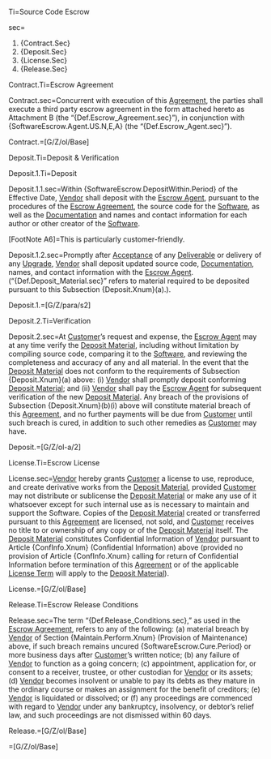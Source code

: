 Ti=Source Code Escrow

sec=<ol><li>{Contract.Sec}<li>{Deposit.Sec}<li>{License.Sec}<li>{Release.Sec}</ol>

Contract.Ti=Escrow Agreement

Contract.sec=Concurrent with execution of this <a class='definedterm' href='#Def.Agreement.sec'>Agreement</a>, the parties shall execute a third party escrow agreement in the form attached hereto as Attachment B (the “{Def.Escrow_Agreement.sec}”), in conjunction with {SoftwareEscrow.Agent.US.N,E,A} (the “{Def.Escrow_Agent.sec}”).

Contract.=[G/Z/ol/Base]

Deposit.Ti=Deposit & Verification

Deposit.1.Ti=Deposit

Deposit.1.1.sec=Within {SoftwareEscrow.DepositWithin.Period} of the Effective Date, <a class='definedterm' href='#Def.Vendor.sec'>Vendor</a> shall deposit with the <a class='definedterm' href='#Def.Escrow_Agent.sec'>Escrow Agent</a>, pursuant to the procedures of the <a class='definedterm' href='#Def.Escrow_Agreement.sec'>Escrow Agreement</a>, the source code for the <a class='definedterm' href='#Def.Software.sec'>Software</a>, as well as the <a class='definedterm' href='#Def.Documentation.sec'>Documentation</a> and names and contact information for each author or other creator of the <a class='definedterm' href='#Def.Software.sec'>Software</a>.

[FootNote A6]=This is particularly customer-friendly.

Deposit.1.2.sec=Promptly after <a class='definedterm' href='#Def.Acceptance.sec'>Acceptance</a>
 of any <a class='definedterm' href='#Def.Deliverable.sec'>Deliverable</a> or delivery of any <a class='definedterm' href='#Def.Upgrade.sec'>Upgrade</a>, <a class='definedterm' href='#Def.Vendor.sec'>Vendor</a> shall deposit updated source code, <a class='definedterm' href='#Def.Documentation.sec'>Documentation</a>, names, and contact information with the <a class='definedterm' href='#Def.Escrow_Agent.sec'>Escrow Agent</a>. (“{Def.Deposit_Material.sec}” refers to material required to be deposited pursuant to this Subsection {Deposit.Xnum}(a).).

Deposit.1.=[G/Z/para/s2]

Deposit.2.Ti=Verification

Deposit.2.sec=At <a class='definedterm' href='#Def.Customer.sec'>Customer</a>’s request and expense, the <a class='definedterm' href='#Def.Escrow_Agent.sec'>Escrow Agent</a> may at any time verify the <a class='definedterm' href='#Def.Deposit_Material.sec'>Deposit Material</a>, including without limitation by compiling source code, comparing it to the <a class='definedterm' href='#Def.Software.sec'>Software</a>, and reviewing the completeness and accuracy of any and all material. In the event that the <a class='definedterm' href='#Def.Deposit_Material.sec'>Deposit Material</a> does not conform to the requirements of Subsection {Deposit.Xnum}(a) above: (i) <a class='definedterm' href='#Def.Vendor.sec'>Vendor</a> shall promptly deposit conforming <a class='definedterm' href='#Def.Deposit_Material.sec'>Deposit Material</a>; and (ii) <a class='definedterm' href='#Def.Vendor.sec'>Vendor</a> shall pay the <a class='definedterm' href='#Def.Escrow_Agent.sec'>Escrow Agent</a> for subsequent verification of the new <a class='definedterm' href='#Def.Deposit_Material.sec'>Deposit Material</a>. Any breach of the provisions of Subsection {Deposit.Xnum}(b)(i) above will constitute material breach of this <a class='definedterm' href='#Def.Agreement.sec'>Agreement</a>, and no further payments will be due from <a class='definedterm' href='#Def.Customer.sec'>Customer</a> until such breach is cured, in addition to such other remedies as <a class='definedterm' href='#Def.Customer.sec'>Customer</a> may have.

Deposit.=[G/Z/ol-a/2]

License.Ti=Escrow License

License.sec=<a class='definedterm' href='#Def.Vendor.sec'>Vendor</a> hereby grants <a class='definedterm' href='#Def.Customer.sec'>Customer</a> a license to use, reproduce, and create derivative works from the <a class='definedterm' href='#Def.Deposit_Material.sec'>Deposit Material</a>, provided <a class='definedterm' href='#Def.Customer.sec'>Customer</a> may not distribute or sublicense the <a class='definedterm' href='#Def.Deposit_Material.sec'>Deposit Material</a> or make any use of it whatsoever except for such internal use as is necessary to maintain and support the Software. Copies of the <a class='definedterm' href='#Def.Deposit_Material.sec'>Deposit Material</a> created or transferred pursuant to this <a class='definedterm' href='#Def.Agreement.sec'>Agreement</a> are licensed, not sold, and <a class='definedterm' href='#Def.Customer.sec'>Customer</a> receives no title to or ownership of any copy or of the <a class='definedterm' href='#Def.Deposit_Material.sec'>Deposit Material</a> itself. The <a class='definedterm' href='#Def.Deposit_Material.sec'>Deposit Material</a> constitutes Confidential Information of <a class='definedterm' href='#Def.Vendor.sec'>Vendor</a> pursuant to Article {ConfInfo.Xnum} (Confidential Information) above (provided no provision of Article {ConfInfo.Xnum} calling for return of Confidential Information before termination of this <a class='definedterm' href='#Def.Agreement.sec'>Agreement</a> or of the applicable <a class='definedterm' href='#Def.License_Term.sec'>License Term</a> will apply to the <a class='definedterm' href='#Def.Deposit_Material.sec'>Deposit Material</a>).

License.=[G/Z/ol/Base]

Release.Ti=Escrow Release Conditions

Release.sec=The term “{Def.Release_Conditions.sec},” as used in the <a class='definedterm' href='#Def.Escrow_Agreement.sec'>Escrow Agreement</a>, refers to any of the following: (a) material breach by <a class='definedterm' href='#Def.Vendor.sec'>Vendor</a> of Section {Maintain.Perform.Xnum} (Provision of Maintenance) above, if such breach remains uncured {SoftwareEscrow.Cure.Period} or more business days after <a class='definedterm' href='#Def.Customer.sec'>Customer</a>’s written notice; (b) any failure of <a class='definedterm' href='#Def.Vendor.sec'>Vendor</a> to function as a going concern; (c) appointment, application for, or consent to a receiver, trustee, or other custodian for <a class='definedterm' href='#Def.Vendor.sec'>Vendor</a> or its assets; (d) <a class='definedterm' href='#Def.Vendor.sec'>Vendor</a> becomes insolvent or unable to pay its debts as they mature in the ordinary course or makes an assignment for the benefit of creditors; (e) <a class='definedterm' href='#Def.Vendor.sec'>Vendor</a> is liquidated or dissolved; or (f) any proceedings are commenced with regard to <a class='definedterm' href='#Def.Vendor.sec'>Vendor</a> under any bankruptcy, insolvency, or debtor’s relief law, and such proceedings are not dismissed within 60 days.

Release.=[G/Z/ol/Base]

=[G/Z/ol/Base]

